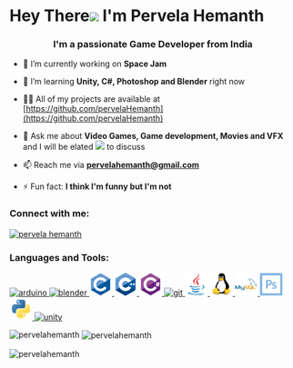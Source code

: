 
<h1> Hey There<img src="https://media.giphy.com/media/hvRJCLFzcasrR4ia7z/giphy.gif" width="30px"/> I'm Pervela Hemanth </h1>
<h3 align="center">I'm a passionate Game Developer from India</h3>

- 🔭 I’m currently working on **Space Jam**

- 🌱 I’m learning **Unity, C#, Photoshop and Blender** right now

- 👨‍💻 All of my projects are available at [https://github.com/pervelaHemanth](https://github.com/pervelaHemanth)

- 💬 Ask me about **Video Games, Game development, Movies and VFX** and I will be elated  <img src="https://media.giphy.com/media/iF7zr8TxgN7nWq7DMb/giphy.gif" width="30px"/> to discuss

- 📫 Reach me via **pervelahemanth@gmail.com**

- ⚡ Fun fact: **I think I'm funny but I'm not**

<h3 align="left">Connect with me:</h3>
<p align="left">
<a href="https://linkedin.com/in/pervela hemanth" target="blank"><img align="center" src="https://raw.githubusercontent.com/rahuldkjain/github-profile-readme-generator/master/src/images/icons/Social/linked-in-alt.svg" alt="pervela hemanth" height="30" width="40" /></a>
</p>

<h3 align="left">Languages and Tools:</h3>
<p align="left"> <a href="https://www.arduino.cc/" target="_blank" rel="noreferrer"> <img src="https://cdn.worldvectorlogo.com/logos/arduino-1.svg" alt="arduino" width="40" height="40"/> </a> <a href="https://www.blender.org/" target="_blank" rel="noreferrer"> <img src="https://download.blender.org/branding/community/blender_community_badge_white.svg" alt="blender" width="40" height="40"/> </a> <a href="https://www.cprogramming.com/" target="_blank" rel="noreferrer"> <img src="https://raw.githubusercontent.com/devicons/devicon/master/icons/c/c-original.svg" alt="c" width="40" height="40"/> </a> <a href="https://www.w3schools.com/cpp/" target="_blank" rel="noreferrer"> <img src="https://raw.githubusercontent.com/devicons/devicon/master/icons/cplusplus/cplusplus-original.svg" alt="cplusplus" width="40" height="40"/> </a> <a href="https://www.w3schools.com/cs/" target="_blank" rel="noreferrer"> <img src="https://raw.githubusercontent.com/devicons/devicon/master/icons/csharp/csharp-original.svg" alt="csharp" width="40" height="40"/> </a> <a href="https://git-scm.com/" target="_blank" rel="noreferrer"> <img src="https://www.vectorlogo.zone/logos/git-scm/git-scm-icon.svg" alt="git" width="40" height="40"/> </a> <a href="https://www.java.com" target="_blank" rel="noreferrer"> <img src="https://raw.githubusercontent.com/devicons/devicon/master/icons/java/java-original.svg" alt="java" width="40" height="40"/> </a> <a href="https://www.linux.org/" target="_blank" rel="noreferrer"> <img src="https://raw.githubusercontent.com/devicons/devicon/master/icons/linux/linux-original.svg" alt="linux" width="40" height="40"/> </a> <a href="https://www.mysql.com/" target="_blank" rel="noreferrer"> <img src="https://raw.githubusercontent.com/devicons/devicon/master/icons/mysql/mysql-original-wordmark.svg" alt="mysql" width="40" height="40"/> </a> <a href="https://www.photoshop.com/en" target="_blank" rel="noreferrer"> <img src="https://raw.githubusercontent.com/devicons/devicon/master/icons/photoshop/photoshop-line.svg" alt="photoshop" width="40" height="40"/> </a> <a href="https://www.python.org" target="_blank" rel="noreferrer"> <img src="https://raw.githubusercontent.com/devicons/devicon/master/icons/python/python-original.svg" alt="python" width="40" height="40"/> </a> <a href="https://unity.com/" target="_blank" rel="noreferrer"> <img src="https://www.vectorlogo.zone/logos/unity3d/unity3d-icon.svg" alt="unity" width="40" height="40"/> </a> </p>

<p><img align="left" src="https://github-readme-stats.vercel.app/api/top-langs?username=pervelahemanth&show_icons=true&locale=en&layout=compact" alt="pervelahemanth" /></p>

<p>&nbsp;<img align="center" src="https://github-readme-stats.vercel.app/api?username=pervelahemanth&show_icons=true&locale=en" alt="pervelahemanth" /></p>

<p><img align="center" src="https://github-readme-streak-stats.herokuapp.com/?user=pervelahemanth&" alt="pervelahemanth" /></p>
